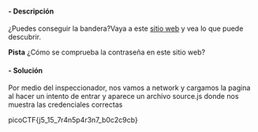 
#### - **Descripción** 
¿Puedes conseguir la bandera?Vaya a este [sitio web](http://saturn.picoctf.net:52840/) y vea lo que puede descubrir. 

**Pista**
¿Cómo se comprueba la contraseña en este sitio web?
#### - **Solución** 
Por medio del inspeccionador, nos vamos a network y cargamos la pagina al hacer un intento de entrar y aparece un archivo source.js donde nos muestra las credenciales correctas 

picoCTF{j5_15_7r4n5p4r3n7_b0c2c9cb}